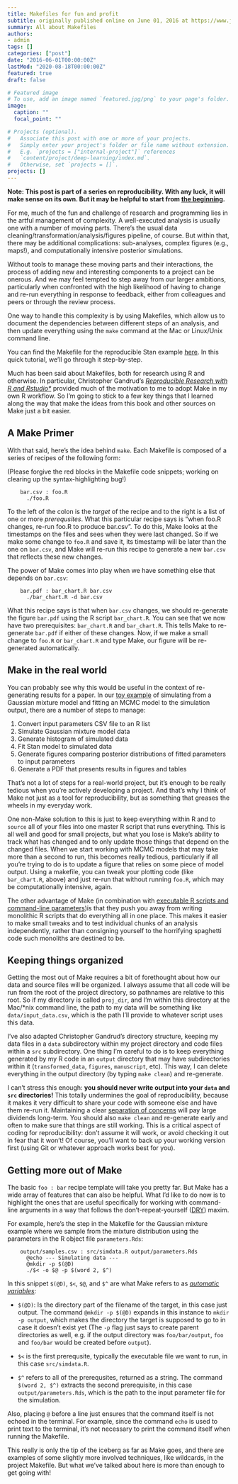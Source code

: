 ```yaml
---
title: Makefiles for fun and profit
subtitle: originally published online on June 01, 2016 at https://www.jonzelner.net/
summary: All about Makefiles
authors:
- admin
tags: []
categories: ["post"]
date: "2016-06-01T00:00:00Z"
lastMod: "2020-08-18T00:00:00Z"
featured: true
draft: false

# Featured image
# To use, add an image named `featured.jpg/png` to your page's folder. 
image:
  caption: ""
  focal_point: ""

# Projects (optional).
#   Associate this post with one or more of your projects.
#   Simply enter your project's folder or file name without extension.
#   E.g. `projects = ["internal-project"]` references 
#   `content/project/deep-learning/index.md`.
#   Otherwise, set `projects = []`.
projects: []
---
```

**Note: This post is part of a series on reproducibility. With any luck, it will make sense on its own. But it may be helpful to start from [the beginning](https://www.jonzelner.net/statistics/make/docker/reproducibility/2016/05/31/reproducibility-pt-1/).**

For me, much of the fun and challenge of research and programming lies in the artful management of complexity. A well-executed analysis is usually one with a number of moving parts. There’s the usual data cleaning/transformation/analysis/figures pipeline, of course. But within that, there may be additional complications: sub-analyses, complex figures (e.g., maps!), and computationally intensive posterior simulations.

Without tools to manage these moving parts and their interactions, the process of adding new and interesting components to a project can be onerous. And we may feel tempted to step away from our larger ambitions, particularly when confronted with the high likelihood of having to change and re-run everything in response to feedback, either from colleagues and peers or through the review process.

One way to handle this complexity is by using Makefiles, which allow us to document the dependencies between different steps of an analysis, and then update everything using the `make` command at the Mac or Linux/Unix command line.

You can find the Makefile for the reproducible Stan example [here](https://gitlab.com/jzelner/reproducible-stan/blob/master/Makefile). In this quick tutorial, we’ll go through it step-by-step.

Much has been said about Makefiles, both for research using R and otherwise. In particular, Christopher Gandrud’s *[Reproducible Research with R and Rstudio*](https://www.amazon.com/Reproducible-Research-Studio-Second-Chapman/dp/1498715370/ref=sr_1_1?ie=UTF8&qid=1464791322&sr=8-1&keywords=reproducible+research+with+R)* provided much of the motivation to me to adopt Make in my own R workflow. So I’m going to stick to a few key things that I learned along the way that make the ideas from this book and other sources on Make just a bit easier.

## A Make Primer
With that said, here’s the idea behind `make`. Each Makefile is composed of a series of recipes of the following form:

(Please forgive the red blocks in the Makefile code snippets; working on clearing up the syntax-highlighting bug!)

        bar.csv : foo.R
          ./foo.R

To the left of the colon is the *target* of the recipe and to the right is a list of one or more *prerequsites*. What this particular recipe says is “when foo.R changes, re-run foo.R to produce bar.csv”. To do this, Make looks at the timestamps on the files and sees when they were last changed. So if we make some change to `foo.R` and save it, its timestamp will be later than the one on `bar.csv`, and Make will re-run this recipe to generate a new `bar.csv` that reflects these new changes.

The power of Make comes into play when we have something else that depends on `bar.csv`:

        bar.pdf : bar_chart.R bar.csv
          ./bar_chart.R -d bar.csv

What this recipe says is that when `bar.csv` changes, we should re-generate the figure `bar.pdf` using the R script `bar_chart.R`. You can see that we now have two prerequisites: `bar_chart.R` and `bar_chart.R`. This tells Make to re-generate `bar.pdf` if either of these changes. Now, if we make a small change to `foo.R` or `bar_chart.R` and type Make, our figure will be re-generated automatically.

## Make in the real world
You can probably see why this would be useful in the context of re-generating results for a paper. In our [toy example](https://gitlab.com/jzelner/reproducible-stan) of simulating from a Gaussian mixture model and fitting an MCMC model to the simulation output, there are a number of steps to manage:

1. Convert input parameters CSV file to an R list
2. Simulate Gaussian mixture model data
3. Generate histogram of simulated data
4. Fit Stan model to simulated data
5. Generate figures comparing posterior distributions of fitted parameters to input parameters
6. Generate a PDF that presents results in figures and tables

That’s not a lot of steps for a real-world project, but it’s enough to be really tedious when you’re actively developing a project. And that’s why I think of Make not just as a tool for reproducibility, but as something that greases the wheels in my everyday work.

One non-Make solution to this is just to keep everything within R and to `source` all of your files into one master R script that runs everything. This is all well and good for small projects, but what you lose is Make’s ability to track what has changed and to only update those things that depend on the changed files. When we start working with MCMC models that may take more than a second to run, this becomes really tedious, particularly if all you’re trying to do is to update a figure that relies on some piece of model output. Using a makefile, you can tweak your plotting code (like `bar_chart.R`, above) and just re-run that without running `foo.R`, which may be computationally intensive, again.

The other advantage of Make (in combination with [executable R scripts and command-line parameters](https://www.jonzelner.net/statistics/make/docker/reproducibility/2016/05/31/script-is-a-program/))is that they push you away from writing monolithic R scripts that do everything all in one place. This makes it easier to make small tweaks and to test individual chunks of an analysis independently, rather than consigning yourself to the horrifying spaghetti code such monoliths are destined to be.

## Keeping things organized
Getting the most out of Make requires a bit of forethought about how our data and source files will be organized. I always assume that all code will be run from the root of the project directory, so pathnames are relative to this root. So if my directory is called `proj_dir`, and I’m within this directory at the Mac/*nix command line, the path to my data will be something like `data/input_data.csv`, which is the path I’ll provide to whatever script uses this data.

I’ve also adapted Christopher Gandrud’s directory structure, keeping my data files in a `data` subdirectory within my project directory and code files within a `src` subdirectory. One thing I’m careful to do is to keep everything generated by my R code in an `output` directory that may have subdirectories within it (`transformed_data`, `figures`, `manuscript`, etc). This way, I can delete everything in the output directory (by typing `make clean`) and re-generate.

I can’t stress this enough: **you should never write output into your `data` and `src` directories!** This totally undermines the goal of reproducibility, because it makes it very difficult to share your code with someone else and have them re-run it. Maintaining a clear [separation of concerns](https://en.wikipedia.org/wiki/Separation_of_concerns) will pay large dividends long-term. You should also `make clean` and re-generate early and often to make sure that things are still working. This is a critical aspect of coding for reproducibility: don’t assume it will work, or avoid checking it out in fear that it won’t! Of course, you’ll want to back up your working version first (using Git or whatever approach works best for you).

## Getting more out of Make
The basic `foo : bar` recipe template will take you pretty far. But Make has a wide array of features that can also be helpful. What I’d like to do now is to highlight the ones that are useful specifically for working with command-line arguments in a way that follows the don’t-repeat-yourself ([DRY](https://en.wikipedia.org/wiki/Don%27t_repeat_yourself)) maxim.

For example, here’s the step in the Makefile for the Gaussian mixture example where we sample from the mixture distribution using the parameters in the R object file `parameters.Rds`:

        output/samples.csv : src/simdata.R output/parameters.Rds
          @echo --- Simulating data ---
          @mkdir -p $(@D)
          ./$< -o $@ -p $(word 2, $^)

In this snippet `$(@D)`, `$<`, `$@`, and `$^` are what Make refers to as *[automatic variables](https://www.gnu.org/software/make/manual/html_node/Automatic-Variables.html)*:

- `$(@D)`: Is the directory part of the filename of the target, in this case just output. The command `@mkdir -p $(@D)` expands in this instance to `mkdir -p output`, which makes the directory the target is supposed to go to in case it doesn’t exist yet (The `-p` flag just says to create parent directories as well, e.g. if the output directory was `foo/bar/output`, `foo` and `foo/bar` would be created before `output`).

- `$<` is the first prerequsite, typically the executable file we want to run, in this case `src/simdata.R`.

- `$^` refers to all of the prerequsites, returned as a string. The command `$(word 2, $^)` extracts the second prerequisite, in this case `output/parameters.Rds`, which is the path to the input parameter file for the simulation.

Also, placing `@` before a line just ensures that the command itself is not echoed in the terminal. For example, since the command `echo` is used to print text to the terminal, it’s not necessary to print the command itself when running the Makefile.

This really is only the tip of the iceberg as far as Make goes, and there are examples of some slightly more involved techniques, like wildcards, in the project Makefile. But what we’ve talked about here is more than enough to get going with!